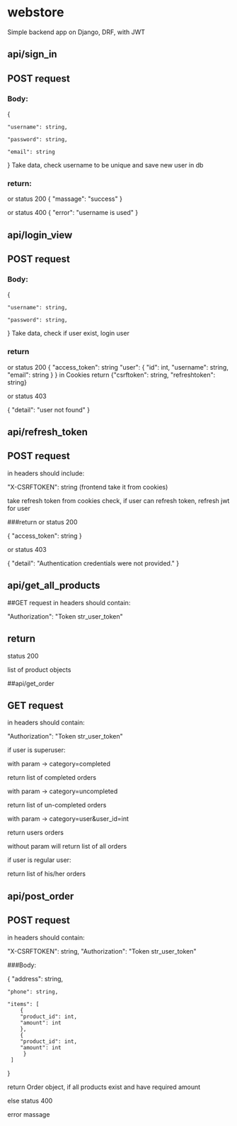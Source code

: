 # webstore
Simple backend app on Django, DRF, with JWT
## api/sign_in
## POST request
### Body:
{

    "username": string,
    
    "password": string,
    
    "email": string
    
}
Take data, check username to be unique and save new user in db
### return:
or 
status 200
{
    "massage": "success"
}

or 
status 400
{
    "error": "username is used"
}

## api/login_view
## POST request
### Body:
{

    "username": string,
    
    "password": string,
    
}
Take data, check if user exist, login user
### return
or 
status 200
{
    "access_token": string
    "user": {
        "id": int,
        "username": string,
        "email": string
    }
}
in Cookies return {"csrftoken": string, "refreshtoken": string}

or status 403

{
    "detail": "user not found"
}
## api/refresh_token
## POST request
in headers should include:

"X-CSRFTOKEN": string (frontend take it from cookies)

take refresh token from cookies check, if user can refresh token, refresh jwt for user

###return
or
status 200 

{
    "access_token": string
}

or 
status 403

{
    "detail": "Authentication credentials were not provided."
}

## api/get_all_products

##GET request
in headers should contain:

"Authorization": "Token str_user_token"

## return 
status 200

list of product objects

##api/get_order
## GET request 
in headers should contain:

"Authorization": "Token str_user_token"

if user is superuser:

with param -> category=completed

return list of completed orders

with param -> category=uncompleted

return list of un-completed orders

with param -> category=user&user_id=int

return users orders

without param will return list of all orders

if user is regular user:

return list of his/her orders

## api/post_order
## POST request

in headers should contain:

"X-CSRFTOKEN": string,
"Authorization": "Token str_user_token"

###Body:

{
    "address": string,
    
    "phone": string,
    
    "items": [
        {
        "product_id": int, 
        "amount": int
        }, 
        {
        "product_id": int,
        "amount": int
         }
     ]
}

return Order object, if all products exist and have required amount

else 
status 400

error massage


